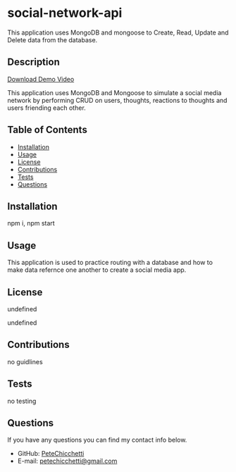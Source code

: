 # social-network-api
This application uses MongoDB and mongoose to Create, Read, Update and Delete data from the database.

## Description

[Download Demo Video](https://drive.google.com/u/0/uc?id=1ReX5PXTDAV_C8Vt4KYHk9AH8UvbSjW8w&export=download)

This application uses MongoDB and Mongoose to simulate a social media network by performing CRUD on users, thoughts, reactions to thoughts and users friending  each  other.
          
## Table of Contents

* [Installation](#installation)
* [Usage](#usage)
* [License](#license)
* [Contributions](#contributions)
* [Tests](#tests)
* [Questions](#questions)
          
## Installation

npm i, npm start
          
## Usage

This application is used to practice routing with a database and how to make data refernce one another to create a social media app.
          
## License

  
undefined
  
undefined 
    
          
## Contributions

no guidlines
          
## Tests

no testing
          
## Questions
If you have any questions you can find my contact info below.
* GitHub: [PeteChicchetti](https://github.com/PeteChicchetti)
* E-mail: petechicchetti@gmail.com